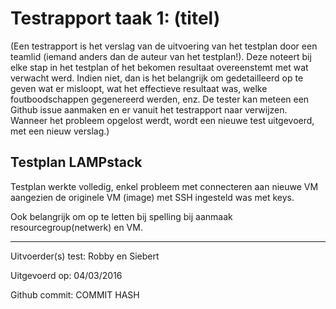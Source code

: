 # Testrapport taak 1: (titel)

(Een testrapport is het verslag van de uitvoering van het testplan door een teamlid (iemand anders dan de auteur van het testplan!). Deze noteert bij elke stap in het testplan of het bekomen resultaat overeenstemt met wat verwacht werd. Indien niet, dan is het belangrijk om gedetailleerd op te geven wat er misloopt, wat het effectieve resultaat was, welke foutboodschappen gegenereerd werden, enz. De tester kan meteen een Github issue aanmaken en er vanuit het testrapport naar verwijzen. Wanneer het probleem opgelost werdt, wordt een nieuwe test uitgevoerd, met een nieuw verslag.)

## Testplan LAMPstack

Testplan werkte volledig, enkel probleem met connecteren aan nieuwe VM aangezien de originele VM (image) met SSH ingesteld was met keys. 

Ook belangrijk om op te letten bij spelling bij aanmaak resourcegroup(netwerk) en VM.

----------

Uitvoerder(s) test: Robby en Siebert

Uitgevoerd op: 04/03/2016

Github commit:  COMMIT HASH
